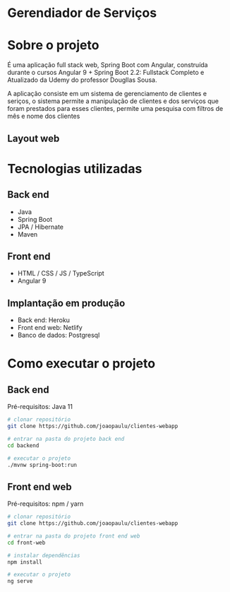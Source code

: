 # Gerendiador de Serviços


# Sobre o projeto

É uma aplicação full stack web, Spring Boot com Angular, construída durante o cursos Angular 9 + Spring Boot 2.2: Fullstack Completo e Atualizado da Udemy do professor Dougllas Sousa.

A aplicação consiste em um sistema de gerenciamento de clientes e seriços, o sistema permite a 
manipulação de clientes e dos serviços que foram prestados para esses clientes, permite uma
pesquisa com filtros de mês e nome dos clientes


## Layout web


# Tecnologias utilizadas
## Back end
- Java
- Spring Boot
- JPA / Hibernate
- Maven

## Front end
- HTML / CSS / JS / TypeScript
- Angular 9

## Implantação em produção
- Back end: Heroku
- Front end web: Netlify
- Banco de dados: Postgresql

# Como executar o projeto

## Back end
Pré-requisitos: Java 11

```bash
# clonar repositório
git clone https://github.com/joaopaulu/clientes-webapp

# entrar na pasta do projeto back end
cd backend

# executar o projeto
./mvnw spring-boot:run
```

## Front end web
Pré-requisitos: npm / yarn

```bash
# clonar repositório
git clone https://github.com/joaopaulu/clientes-webapp

# entrar na pasta do projeto front end web
cd front-web

# instalar dependências
npm install

# executar o projeto
ng serve
```



